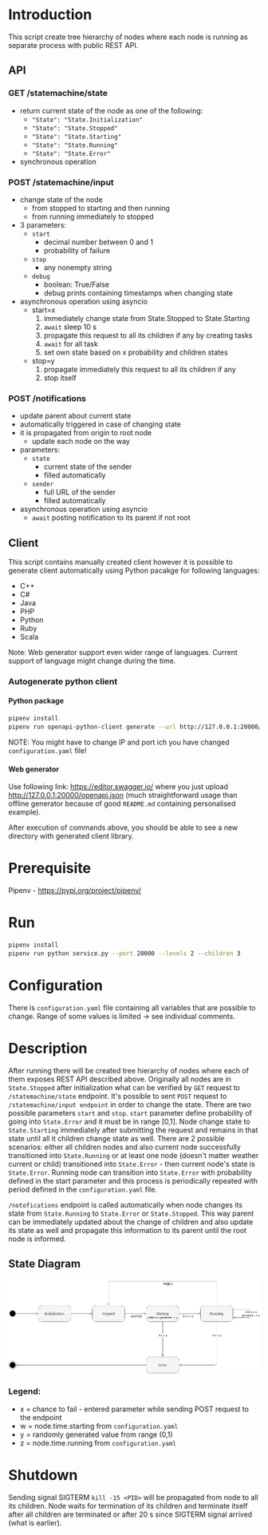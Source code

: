 # Introduction

This script create tree hierarchy of nodes where each node is running as separate process with public REST API.

## API

### GET /statemachine/state
- return current state of the node as one of the following:
  - `"State": "State.Initialization"`
  - `"State": "State.Stopped"`
  - `"State": "State.Starting"`
  - `"State": "State.Running"`
  - `"State": "State.Error"`
- synchronous operation
### POST /statemachine/input
- change state of the node
  - from stopped to starting and then running
  - from running immediately to stopped
- 3 parameters:
  - `start`
    - decimal number between 0 and 1
    - probability of failure
  - `stop`
    - any nonempty string
  - `debug`
    - boolean: True/False 
    - debug prints containing timestamps when changing state
- asynchronous operation using asyncio
  - start=x
    1. immediately change state from State.Stopped to State.Starting
    2. `await` sleep 10 s
    3. propagate this request to all its children if any by creating tasks
    4. `await` for all task
    5. set own state based on x probability and children states
  - stop=y
    1. propagate immediately this request to all its children if any
    2. stop itself
### POST /notifications
- update parent about current state
- automatically triggered in case of changing state
- it is propagated from origin to root node 
  - update each node on the way
- parameters:
  - `state`
    - current state of the sender
    - filled automatically
  - `sender`
    - full URL of the sender
    - filled automatically
- asynchronous operation using asyncio
  - `await` posting notification to its parent if not root

## Client
This script contains manually created client however it is possible to generate client automatically using Python pacakge for following languages:
  - C++
  - C#
  - Java
  - PHP
  - Python
  - Ruby
  - Scala

Note: Web generator support even wider range of languages. Current support of language might change during the time.   

### Autogenerate python client 

#### Python package
```sh
pipenv install
pipenv run openapi-python-client generate --url http://127.0.0.1:20000/openapi.json
```
NOTE: You might have to change IP and port ich you have changed `configuration.yaml` file!

#### Web generator 
Use following link: https://editor.swagger.io/ where you just upload http://127.0.0.1:20000/openapi.json (much straightforward usage than offline generator because of good `README.md` containing personalised example).

After execution of commands above, you should be able to see a new directory with generated client library.

# Prerequisite

Pipenv - https://pypi.org/project/pipenv/

# Run 

```sh
pipenv install
pipenv run python service.py --port 20000 --levels 2 --children 3
```

# Configuration

There is `configuration.yaml` file containing all variables that are possible to change. Range of some values is limited -> see individual comments.

# Description

After running there will be created tree hierarchy of nodes where each of them exposes REST API described above. Originally all nodes are in `State.Stopped` after initialization what can be verified by `GET` request to `/statemachine/state` endpoint. It's possible to sent `POST` request to `/statemachine/input endpoint` in order to change the state. There are two possible parameters `start` and `stop`. `start` parameter define probability of going into `State.Error` and it must be in range [0,1]. Node change state to `State.Starting` immediately after submitting the request and remains in that state until all it children change state as well. There are 2 possible scenarios: either all children nodes and also current node successfully transitioned into `State.Running` or at least one node (doesn't matter weather current or child) transitioned into `State.Error` - then current node's state is `State.Error`. Running node can transition into `State.Error` with probability defined in the start parameter and this process is periodically repeated with period defined in the `configuration.yaml` file. 

`/notofications` endpoint is called automatically when node changes its state from `State.Running` to `State.Error` or `State.Stopped`. This way parent can be immediately updated about the change of children and also update its state as well and propagate this information to its parent until the root node is informed. 

## State Diagram

![State Diagram](resources/state_diagram.png)

### Legend:
- x = chance to fail - entered parameter while sending POST request to the endpoint
- w = node.time.starting from `configuration.yaml`
- y = randomly generated value from range (0,1)
- z = node.time.running from `configuration.yaml`

# Shutdown

Sending signal SIGTERM `kill -15 <PID>` will be propagated from node to all its children. Node waits for termination of its children and terminate itself after all children are terminated or after 20 s since SIGTERM signal arrived (what is earlier). 